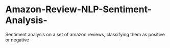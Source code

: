 # Amazon-Review-NLP-Sentiment-Analysis-
Sentiment analysis on a set of amazon reviews, classifying them as positive or negative
